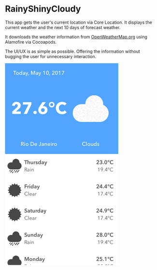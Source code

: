 
# RainyShinyCloudy

This app gets the user's current location via Core Location. It displays the current weather and the next 10 days of forecast weather.

It downloads the weather information from [OpenWeatherMap.org](https://openweathermap.org/api) using Alamofire via Cocoapods.

The UI/UX is as simple as possible. Offering the information without bugging the user for unnecessary interaction.

![RainyShinyCloudy](/Screenshots/MainScreen.png?raw=true)
